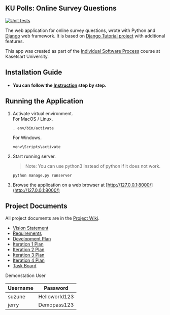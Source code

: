 ## KU Polls: Online Survey Questions 

[![Unit tests](https://github.com/Kongkawee/ku-polls/actions/workflows/unittest.yml/badge.svg)](https://github.com/Kongkawee/ku-polls/actions/workflows/unittest.yml)

The web application for online survey questions, wrote with Python and [Django](https://www.djangoproject.com/) web framework.
It is based on [Django Tutorial project][django-tutorial] with additional features.

This app was created as part of the [Individual Software Process](
https://cpske.github.io/ISP) course at Kasetsart University.

## Installation Guide
- #### You can follow the [Instruction](Installation.md) step by step.

## Running the Application
1. Activate virtual environment.  
    For MacOS / Linux.
   ```
   . env/bin/activate
   ```
    For Windows.
   ```
   venv\Scripts\activate
   ```
2. Start running server.
    > Note: You can use python3 instead of python if it does not work.
    ```
   python manage.py runserver
   ```
3. Browse the application on a web browser at [http://127.0.0.1:8000/](http://127.0.0.1:8000/)

## Project Documents

All project documents are in the [Project Wiki](../../wiki/Home).

- [Vision Statement](../../wiki/Vision%20Statement)
- [Requirements](../../wiki/Requirements)
- [Development Plan](../../wiki/Development%20Plan)
- [Iteration 1 Plan](../../wiki/Iteration-1-Plan)
- [Iteration 2 Plan](../../wiki/Iteration-2-Plan)
- [Iteration 3 Plan](../../wiki/Iteration-3-Plan)
- [Iteration 4 Plan](../../wiki/Iteration-4-Plan)
- [Task Board](https://github.com/users/Kongkawee/projects/1/views/2)

Demonstation User

| Username | Password      |
|----------|---------------|
| suzune   | Helloworld123 |
| jerry    | Demopass123   |

[django-tutorial]: https://docs.djangoproject.com/en/4.1/intro/tutorial01/
